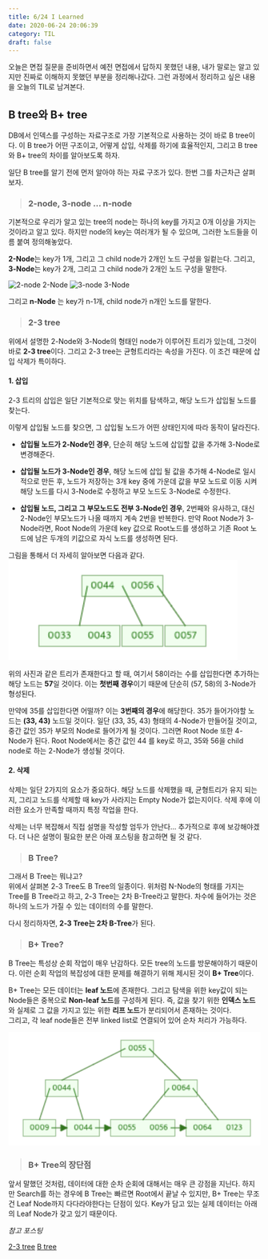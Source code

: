 ```yaml
---
title: 6/24 I Learned
date: 2020-06-24 20:06:39
category: TIL
draft: false
---
```


오늘은 면접 질문을 준비하면서 예전 면접에서 답하지 못했던 내용, 내가 말로는 알고 있지만 진짜로 이해하지 못했던 부분을 정리해나갔다. 그런 과정에서 정리하고 싶은 내용을 오늘의 TIL로 남겨본다.

## B tree와 B+ tree

DB에서 인덱스를 구성하는 자료구조로 가장 기본적으로 사용하는 것이 바로 B tree이다.
이 B tree가 어떤 구조이고, 어떻게 삽입, 삭제를 하기에 효율적인지, 그리고 B tree와 B+ tree의 차이를 알아보도록 하자.

일단 B tree를 알기 전에 먼저 알아야 하는 자료 구조가 있다. 한번 그를 차근차근 살펴보자.

> ### 2-node, 3-node ... n-node

기본적으로 우리가 알고 있는 tree의 node는 하나의 key를 가지고 0개 이상을 가지는 것이라고 알고 있다. 하지만 node의 key는 여러개가 될 수 있으며, 그러한 노드들을 이름 붙여 정의해놓았다.

**2-Node**는 key가 1개, 그리고 그 child node가 2개인 노드 구성을 일컽는다. 그리고, **3-Node**는 key가 2개, 그리고 그 child node가 2개인 노드 구성을 말한다.

![2-node](https://upload.wikimedia.org/wikipedia/commons/thumb/3/3a/2-3-4_tree_2-node.svg/110px-2-3-4_tree_2-node.svg.png) 2-Node
![3-node](https://upload.wikimedia.org/wikipedia/commons/thumb/4/4a/2-3-4-tree_3-node.svg/120px-2-3-4-tree_3-node.svg.png) 3-Node

그리고 **n-Node** 는 key가 n-1개, child node가 n개인 노드를 말한다.

> ### 2-3 tree

위에서 설명한 2-Node와 3-Node의 형태인 node가 이루어진 트리가 있는데, 그것이 바로 **2-3 tree**이다. 그리고 2-3 tree는 균형트리라는 속성을 가진다. 이 조건 때문에 삽입 삭제가 특이하다.

#### 1. 삽입

2-3 트리의 삽입은 일단 기본적으로 맞는 위치를 탐색하고, 해당 노드가 삽입될 노드를 찾는다.

이렇게 삽입될 노드를 찾으면, 그 삽입될 노드가 어떤 상태인지에 따라 동작이 달라진다.

- **삽입될 노드가 2-Node인 경우**, 단순히 해당 노드에 삽입할 값을 추가해 3-Node로 변경해준다.

- **삽입될 노드가 3-Node인 경우**, 해당 노드에 삽입 될 값을 추가해 4-Node로 일시적으로 만든 후, 노드가 저장하는 3개 key 중에 가운데 값을 부모 노드로 이동 시켜 해당 노드를 다시 3-Node로 수정하고 부모 노드도 3-Node로 수정한다.

- **삽입될 노드, 그리고 그 부모노드도 전부 3-Node인 경우**, 2번째와 유사하고, 대신 2-Node인 부모노드가 나올 때까지 계속 2번을 반복한다. 만약 Root Node가 3-Node라면, Root Node의 가운데 key 값으로 Root노드를 생성하고 기존 Root 노드에 남은 두개의 키값으로 자식 노드를 생성하면 된다.

그림을 통해서 더 자세히 알아보면 다음과 같다.
![2-3 insert](images/2_3_insert.png)

위의 사진과 같은 트리가 존재한다고 할 때, 여기서 58이라는 수를 삽입한다면 추가하는 해당 노드는 **57**일 것이다. 이는 **첫번째 경우**이기 때문에 단순히 (57, 58)의 3-Node가 형성된다.

만약에 35를 삽입한다면 어떨까? 이는 **3번째의 경우**에 해당한다. 35가 들어가야할 노드는 **(33, 43)** 노드일 것이다. 일단 (33, 35, 43) 형태의 4-Node가 만들어질 것이고, 중간 값인 35가 부모의 Node로 들어가게 될 것이다. 그러면 Root Node 또한 4-Node가 된다. Root Node에서는 중간 값인 44 를 key로 하고, 35와 56을 child node로 하는 2-Node가 생성될 것이다.

#### 2. 삭제

삭제는 일단 2가지의 요소가 중요하다. 해당 노드를 삭제했을 때, 균형트리가 유지 되는지, 그리고 노드를 삭제할 때 key가 사라지는 Empty Node가 없는지이다. 삭제 후에 이러한 요소가 만족할 때까지 특정 작업을 한다.

삭제는 너무 복잡해서 직접 설명을 작성할 엄두가 안난다... 추가적으로 후에 보강해야겠다. 더 나은 설명이 필요한 분은 아래 포스팅을 참고하면 될 것 같다.

> ### B Tree?

그래서 B Tree는 뭐냐고?  
위에서 살펴본 2-3 Tree도 B Tree의 일종이다. 위처럼 N-Node의 형태를 가지는 Tree를 B Tree라고 하고, 2-3 Tree는 2차 B-Tree라고 말한다. 차수에 들어가는 것은 하나의 노드가 가질 수 있는 데이터의 수를 말한다.

다시 정리하자면, **2-3 Tree는 2차 B-Tree**가 된다.

> ### B+ Tree?

B Tree는 특성상 순회 작업이 매우 난감하다. 모든 tree의 노드를 방문해야하기 때문이다. 이런 순회 작업의 복잡성에 대한 문제를 해결하기 위해 제시된 것이 **B+ Tree**이다.

B+ Tree는 모든 데이터는 **leaf 노드**에 존재한다. 그리고 탐색을 위한 key값이 되는 Node들은 중복으로 **Non-leaf 노드**를 구성하게 된다. 즉, 값을 찾기 위한 **인덱스 노드**와 실제로 그 값을 가지고 있는 위한 **리프 노드**가 분리되어서 존재하는 것이다.  
그리고, 각 leaf node들은 전부 linked list로 연결되어 있어 순차 처리가 가능하다.

![b+ tree](images/b_plus.png)

> ### B+ Tree의 장단점

앞서 말했던 것처럼, 데이터에 대한 순차 순회에 대해서는 매우 큰 강점을 지닌다. 하지만 Search를 하는 경우에 B Tree는 빠르면 Root에서 끝날 수 있지만, B+ Tree는 무조건 Leaf Node까지 다다라야한다는 단점이 있다. Key가 담고 있는 실제 데이터는 아래의 Leaf Node가 갖고 있기 때문이다.

_참고 포스팅_

[2-3 tree](https://everycodeisanenigma.blogspot.com/2019/05/2-3-tree-red-black-binary-search-tree.html)
[B tree](https://hyungjoon6876.github.io/jlog/2018/07/20/btree.html)
